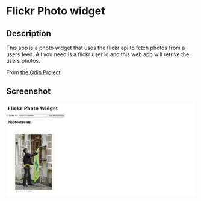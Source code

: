 # Flickr Photo widget

## Description
This app is a photo widget that uses the flickr api to fetch photos from a users feed. All you need is a flickr user id and this web app will retrive the users photos. 

From [the Odin Project](https://www.theodinproject.com/paths/full-stack-ruby-on-rails/courses/ruby-on-rails/lessons/using-an-api)

## Screenshot
!['Main'](./readme/main.png 'Main')
